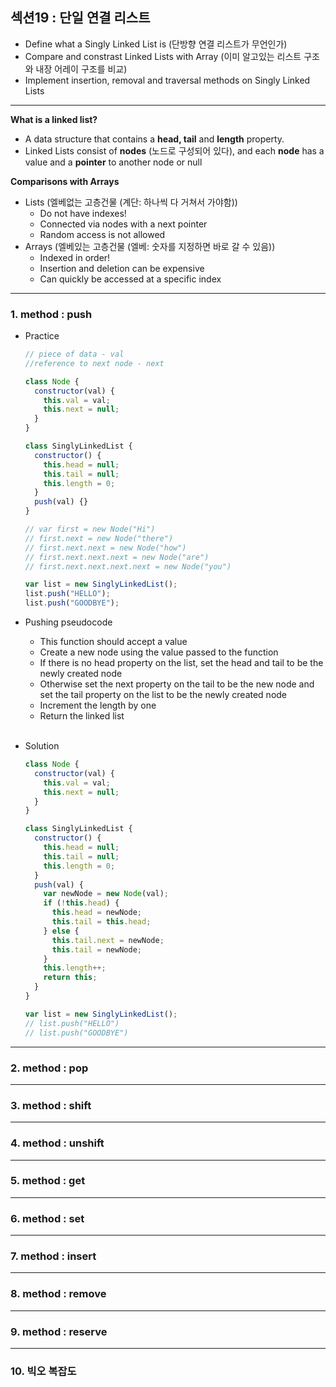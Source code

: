## 섹션19 : 단일 연결 리스트

- Define what a Singly Linked List is (단방향 연결 리스트가 무언인가)
- Compare and constrast Linked Lists with Array (이미 알고있는 리스트 구조와 내장 어레이 구조를 비교)
- Implement insertion, removal and traversal methods on Singly Linked Lists

---

**What is a linked list?**

- A data structure that contains a **head, tail** and **length** property.
- Linked Lists consist of **nodes** (노드로 구성되어 있다), and each **node** has a value and a **pointer** to another node or null

**Comparisons with Arrays**

- Lists (엘베없는 고층건물 (계단: 하나씩 다 거쳐서 가야함))
  - Do not have indexes!
  - Connected via nodes with a next pointer
  - Random access is not allowed
- Arrays (엘베있는 고층건물 (엘베: 숫자를 지정하면 바로 갈 수 있음))
  - Indexed in order!
  - Insertion and deletion can be expensive
  - Can quickly be accessed at a specific index

---

### 1. method : push

- Practice

  ```js
  // piece of data - val
  //reference to next node - next

  class Node {
    constructor(val) {
      this.val = val;
      this.next = null;
    }
  }

  class SinglyLinkedList {
    constructor() {
      this.head = null;
      this.tail = null;
      this.length = 0;
    }
    push(val) {}
  }

  // var first = new Node("Hi")
  // first.next = new Node("there")
  // first.next.next = new Node("how")
  // first.next.next.next = new Node("are")
  // first.next.next.next.next = new Node("you")

  var list = new SinglyLinkedList();
  list.push("HELLO");
  list.push("GOODBYE");
  ```

- Pushing pseudocode

  - This function should accept a value
  - Create a new node using the value passed to the function
  - If there is no head property on the list, set the head and tail to be the newly created node
  - Otherwise set the next property on the tail to be the new node and set the tail property on the list to be the newly created node
  - Increment the length by one
  - Return the linked list

  </br>

- Solution

  ```js
  class Node {
    constructor(val) {
      this.val = val;
      this.next = null;
    }
  }

  class SinglyLinkedList {
    constructor() {
      this.head = null;
      this.tail = null;
      this.length = 0;
    }
    push(val) {
      var newNode = new Node(val);
      if (!this.head) {
        this.head = newNode;
        this.tail = this.head;
      } else {
        this.tail.next = newNode;
        this.tail = newNode;
      }
      this.length++;
      return this;
    }
  }

  var list = new SinglyLinkedList();
  // list.push("HELLO")
  // list.push("GOODBYE")
  ```

---

### 2. method : pop

---

### 3. method : shift

---

### 4. method : unshift

---

### 5. method : get

---

### 6. method : set

---

### 7. method : insert

---

### 8. method : remove

---

### 9. method : reserve

---

### 10. 빅오 복잡도
